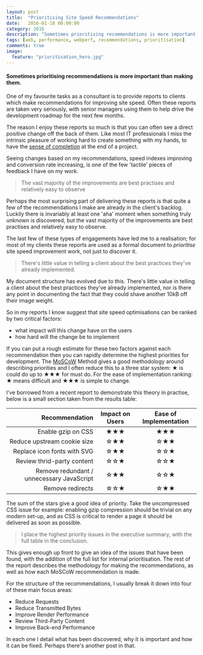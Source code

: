```yaml
---
layout: post
title:  "Prioritising Site Speed Recommendations"
date:   2016-01-18 00:00:00
category: 2016
description: "Sometimes prioritising recommendations is more important than making them."
tags: [web, performance, webperf, recommendations, prioritisation]
comments: true
image:
  feature: "prioritisation_hero.jpg"
---
```

#### Sometimes prioritising recommendations is more important than making them.

One of my favourite tasks as a consultant is to provide reports to clients which make recommendations for improving site speed. Often these reports are taken very seriously, with senior managers using them to help drive the development roadmap for the next few months.

The reason I enjoy these reports so much is that you can often see a direct positive change off the back of them. Like most IT professionals I miss the intrinsic pleasure of working hard to create something with my hands, to have the [sense of completion](http://changingminds.org/explanations/needs/completion.htm) at the end of a project.

Seeing changes based on my recommendations, speed indexes improving and conversion rate increasing, is one of the few 'tactile' pieces of feedback I have on my work.  

> The vast majority of the improvements are best practises and relatively easy to observe

Perhaps the most surprising part of delivering these reports is that quite a few of the recommendations I make are already in the client's backlog. Luckily there is invariably at least one 'aha' moment when something truly unknown is discovered, but the vast majority of the improvements are best practises and relatively easy to observe.

The last few of these types of engagements have led me to a realisation; for most of my clients these reports are used as a formal document to *prioritise* site speed improvement work, not just to discover it.  

> There's little value in telling a client about the best practices they've already implemented.

My document structure has evolved due to this. There's little value in telling a client about the best practices they've already implemented, nor is there any point in documenting the fact that they could shave another 10kB off their image weight.

So in my reports I know suggest that site speed optimisations can be ranked by two critical factors:

 * what impact will this change have on the users
 * how hard will the change be to implement

If you can put a rough estimate for these two factors against each recommendation then you can rapidly determine the highest priorities for development. The [MoSCoW](https://en.m.wikipedia.org/wiki/MoSCoW_method) Method gives a good methodology around describing priorities and I often reduce this to a three star system: ★ is could do up to ★★★ for must do. For the ease of implementation ranking: ★ means difficult and ★★★ is simple to change.


I've borrowed from a recent report to demonstrate this theory in practise, below is a small section taken from the results table:

|Recommendation|Impact on Users|Ease of Implementation|
|-------------:|:-------------:|:--------------------:|
|Enable gzip on CSS|★★★|★★★|
|Reduce upstream cookie size|☆★★|☆★★|
|Replace icon fonts with SVG|☆★★|☆☆★|
|Review thrid-party content|☆☆★|☆☆★|
|Remove redundant / unnecessary JavaScript|☆★★|☆☆★|
|Remove redirects|☆☆★|☆★★|

The sum of the stars give a good idea of priority. Take the uncompressed CSS issue for example: enabling gzip compression should be trivial on any modern set-up, and as CSS is critical to render a page it should be delivered as soon as possible.

> I place the highest priority issues in the executive summary, with the full table in the conclusion.

This gives enough up front to give an idea of the issues that have been found, with the addition of the full list for internal prioritisation.
The rest of the report describes the methodology for making the recommendations, as well as how each MoSCoW recommendation is made.

For the structure of the recommendations, I usually break it down into four of these main focus areas:

 * Reduce Requests
 * Reduce Transmitted Bytes
 * Improve Render Performance
 * Review Third-Party Content
 * Improve Back-end Performance

In each one I detail what has been discovered, why it is important and how it can be fixed. Perhaps there's another post in that.

